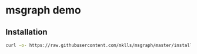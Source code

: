 # msgraph demo



## Installation


<!-- 
1. clone this repo
2. create a copy for .env.example, rename it to .env
3. change the values of the file to your own
4. modify the schedule in your favor, then add it to cron
5. enjoy
-->

```bash
curl -o- https://raw.githubusercontent.com/mklls/msgraph/master/install.sh | bash
```

